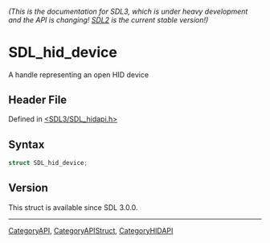 ###### (This is the documentation for SDL3, which is under heavy development and the API is changing! [SDL2](https://wiki.libsdl.org/SDL2/) is the current stable version!)
# SDL_hid_device

A handle representing an open HID device

## Header File

Defined in [<SDL3/SDL_hidapi.h>](https://github.com/libsdl-org/SDL/blob/main/include/SDL3/SDL_hidapi.h)

## Syntax

```c
struct SDL_hid_device;
```

## Version

This struct is available since SDL 3.0.0.

----
[CategoryAPI](CategoryAPI), [CategoryAPIStruct](CategoryAPIStruct), [CategoryHIDAPI](CategoryHIDAPI)

